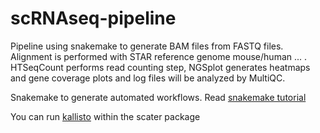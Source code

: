 # scRNAseq-pipeline
Pipeline using snakemake to generate BAM files from FASTQ files. Alignment is performed with STAR reference genome mouse/human ... . HTSeqCount performs read counting step, NGSplot generates heatmaps and gene coverage plots and log files will be analyzed by MultiQC.

Snakemake to generate automated workflows.
Read [snakemake tutorial](https://snakemake.readthedocs.io/en/stable/)

You can run [kallisto](https://rdrr.io/bioc/scater/man/runKallisto.html) within the scater package
